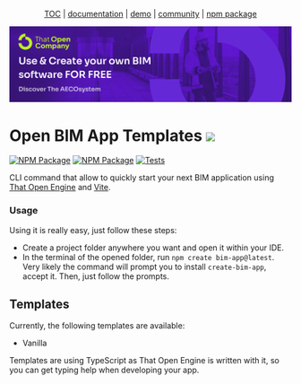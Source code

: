 <p align="center">
  <a href="https://thatopen.com/">TOC</a>
  |
  <a href="https://docs.thatopen.com/intro">documentation</a>
  |
  <a href="https://thatopen.github.io/engine_components/src/fragments/FragmentIfcLoader/index.html">demo</a>
  |
  <a href="https://people.thatopen.com/">community</a>
  |
  <a href="https://www.npmjs.com/package/create-bim-app">npm package</a>
</p>

![cover](cover.png)

<h1>Open BIM App Templates <img src="https://ThatOpen.github.io/engine_components/resources/favicon.ico" width="32"/></h1>

[![NPM Package][npm]][npm-url]
[![NPM Package][npm-downloads]][npm-url]
[![Tests](https://github.com/ThatOpen/engine_components/actions/workflows/tests.yml/badge.svg)](https://github.com/IFCjs/components/actions/workflows/tests.yaml)

CLI command that allow to quickly start your next BIM application using [That Open Engine](https://github.com/thatopen/engine_components) and [Vite](https://vitejs.dev/).

### Usage

Using it is really easy, just follow these steps:

* Create a project folder anywhere you want and open it within your IDE.
* In the terminal of the opened folder, run `npm create bim-app@latest`. Very likely the command will prompt you to install `create-bim-app`, accept it. Then, just follow the prompts.

## Templates
Currently, the following templates are available:

* Vanilla

Templates are using TypeScript as That Open Engine is written with it, so you can get typing help when developing your app.

[npm]: https://img.shields.io/npm/v/create-bim-app
[npm-url]: https://www.npmjs.com/package/create-bim-app
[npm-downloads]: https://img.shields.io/npm/dw/create-bim-app
